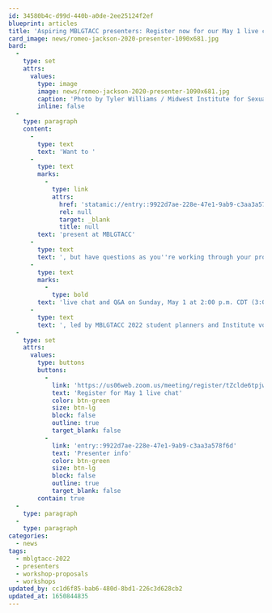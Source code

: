 ```yaml
---
id: 34580b4c-d99d-440b-a0de-2ee25124f2ef
blueprint: articles
title: 'Aspiring MBLGTACC presenters: Register now for our May 1 live chat and Q&A session'
card_image: news/romeo-jackson-2020-presenter-1090x681.jpg
bard:
  -
    type: set
    attrs:
      values:
        type: image
        image: news/romeo-jackson-2020-presenter-1090x681.jpg
        caption: 'Photo by Tyler Williams / Midwest Institute for Sexuality and Gender Diversity'
        inline: false
  -
    type: paragraph
    content:
      -
        type: text
        text: 'Want to '
      -
        type: text
        marks:
          -
            type: link
            attrs:
              href: 'statamic://entry::9922d7ae-228e-47e1-9ab9-c3aa3a578f6d'
              rel: null
              target: _blank
              title: null
        text: 'present at MBLGTACC'
      -
        type: text
        text: ', but have questions as you''re working through your proposal? Whether it''s your first time putting together a submission or you''re a returning presenter, you''re invited to join us for a '
      -
        type: text
        marks:
          -
            type: bold
        text: 'live chat and Q&A on Sunday, May 1 at 2:00 p.m. CDT (3:00 p.m. EDT)'
      -
        type: text
        text: ', led by MBLGTACC 2022 student planners and Institute volunteer staff. We''ll be on hand to chat about your ideas, to help break down your idea into a solid proposal, and brainstorm around any sticking points. Feel free to also all your questions about the process, how to submit, and more. '
  -
    type: set
    attrs:
      values:
        type: buttons
        buttons:
          -
            link: 'https://us06web.zoom.us/meeting/register/tZclde6tpjwvGdPXsF_e_rFNKsBZ6SCR1vju'
            text: 'Register for May 1 live chat'
            color: btn-green
            size: btn-lg
            block: false
            outline: true
            target_blank: false
          -
            link: 'entry::9922d7ae-228e-47e1-9ab9-c3aa3a578f6d'
            text: 'Presenter info'
            color: btn-green
            size: btn-lg
            block: false
            outline: true
            target_blank: false
        contain: true
  -
    type: paragraph
  -
    type: paragraph
categories:
  - news
tags:
  - mblgtacc-2022
  - presenters
  - workshop-proposals
  - workshops
updated_by: cc1d6f85-bab6-480d-8bd1-226c3d628cb2
updated_at: 1650844835
---
```


